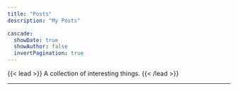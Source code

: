 ```yaml
---
title: "Posts"
description: "My Posts"

cascade:
  showDate: true
  showAuthor: false
  invertPagination: true
---
```


{{< lead >}}
A collection of interesting things.
{{< /lead >}}

---
